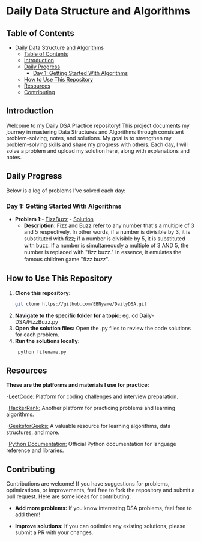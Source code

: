 # Daily Data Structure and Algorithms

## Table of Contents
- [Daily Data Structure and Algorithms](#daily-data-structure-and-algorithms)
  - [Table of Contents](#table-of-contents)
  - [Introduction](#introduction)
  - [Daily Progress](#daily-progress)
    - [Day 1: Getting Started With Algorithms](#day-1-getting-started-with-algorithms)
  - [How to Use This Repository](#how-to-use-this-repository)
  - [Resources](#resources)
  - [Contributing](#contributing)




## Introduction
Welcome to my Daily DSA Practice repository! This project documents my journey in mastering Data Structures and Algorithms through consistent problem-solving, notes, and solutions. My goal is to strengthen my problem-solving skills and share my progress with others. Each day, I will solve a problem and upload my solution here, along with explanations and notes.


## Daily Progress
Below is a log of problems I’ve solved each day:

### Day 1: Getting Started With Algorithms
- **Problem 1**:- [FizzBuzz](https://leetcode.com/problems/fizz-buzz) - [Solution](Daily/FizzBuzz.py)
    -  **Description**: Fizz and Buzz refer to any number that's a multiple of 3 and 5 respectively. In other words, if a number is divisible
by 3, it is substituted with ﬁzz; if a number is divisible by 5, it is substituted with buzz. If a number is simultaneously
a multiple of 3 AND 5, the number is replaced with "ﬁzz buzz." In essence, it emulates the famous children game
"ﬁzz buzz".
<!-- - **Problem 2**: [Maximum Subarray](https://leetcode.com/problems/maximum-subarray) - [Solution](arrays/maximum_subarray.py) -->

<!-- ### Day 2: Strings
- **Problem 1**: [Valid Palindrome](https://leetcode.com/problems/valid-palindrome) - [Solution](strings/valid_palindrome.py)
- **Problem 2**: [Longest Common Prefix](https://leetcode.com/problems/longest-common-prefix) - [Solution](strings/longest_common_prefix.py)

### Day 3: Linked Lists
- **Problem 1**: [Reverse Linked List](https://leetcode.com/problems/reverse-linked-list) - [Solution](linked_lists/reverse_linked_list.py)

### Day 4: Dynamic Programming
- **Problem 1**: [Climbing Stairs](https://leetcode.com/problems/climbing-stairs) - [Solution](dp/climbing_stairs.py) -->


## How to Use This Repository
1. **Clone this repository**:
   ```bash
   git clone https://github.com/EBNyame/DailyDSA.git
2. **Navigate to the specific folder for a topic:**
   eg. cd Daily-DSA/FizzBuzz.py
3. **Open the solution files:**
   Open the .py files to review the code solutions for each problem.
4. **Run the solutions locally:**
   ```bash
    python filename.py


## Resources
**These are the platforms and materials I use for practice:**

-[LeetCode:](https://leetcode.com/) Platform for coding challenges and interview preparation.

-[HackerRank:](https://www.hackerrank.com/) Another platform for practicing problems and learning algorithms.

-[GeeksforGeeks:](https://www.geeksforgeeks.org/) A valuable resource for learning algorithms, data structures, and more.

-[Python Documentation:](https://docs.python.org/3/) Official Python documentation for language reference and libraries.


## Contributing
Contributions are welcome! If you have suggestions for problems, optimizations, or improvements, feel free to fork the repository and submit a pull request. Here are some ideas for contributing:

* **Add more problems:** If you know interesting DSA problems, feel free to add them!
  
* **Improve solutions:** If you can optimize any existing solutions, please submit a PR with your changes.





